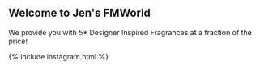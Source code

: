 ## Welcome to Jen's FMWorld

We provide you with 5* Designer Inspired Fragrances at a fraction of the price!

{% include instagram.html %}
